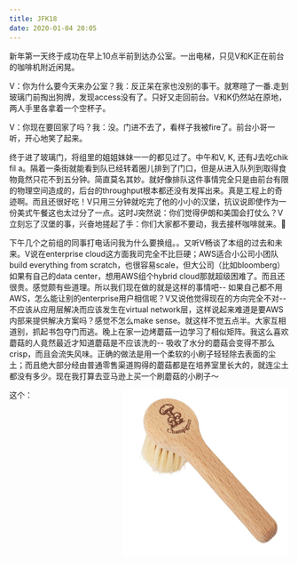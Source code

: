 ```yaml
---
title: JFK18
date: 2020-01-04 20:05
---
```


新年第一天终于成功在早上10点半前到达办公室。一出电梯，只见V和K正在前台的咖啡机附近闲晃。

V：你为什么要今天来办公室？我：反正呆在家也没别的事干。就寒暄了一番.走到玻璃门前掏出狗牌，发现access没有了。只好又走回前台。V和K仍然站在原地，两人手里各拿着一个空杯子。

V：你现在要回家了吗？我：没。门进不去了，看样子我被fire了。前台小哥一听，开心地笑了起来。

终于进了玻璃门，将组里的姐姐妹妹一一的都见过了。中午和V, K, 还有J去吃chik fil a。隔着一条街就能看到队已经转着圈儿排到了门口，但是从进入队列到取得食物竟然只花不到五分钟。简直莫名其妙。就好像排队这件事情完全只是由前台有限的物理空间造成的，后台的throughput根本都还没有发挥出来。真是工程上的奇迹啊。而且还很好吃！V只用三分钟就吃完了他的小小的汉堡，抗议说即使作为一份美式午餐这也太过分了一点。这时J突然说：你们觉得伊朗和美国会打仗么？V立刻忘了汉堡的事，兴奋地搓起了手：你们大家都不要动，我去接杯咖啡就来。👾

下午几个之前组的同事打电话问我为什么要换组。。又听V畅谈了本组的过去和未来。V说在enterprise cloud这方面我司完全不比巨硬；AWS适合小公司小团队build everything from scratch，也很容易scale，但大公司（比如bloomberg）如果有自己的data center，想用AWS组个hybrid cloud那就超级困难了。而且还很贵。感觉颇有些道理。所以我们现在做的就是这样的事情吧-- 如果自己都不用AWS，怎么能让别的enterprise用户相信呢？V又说他觉得现在的方向完全不对-- 不应该从应用层解决而应该发生在virtual network层，这样说起来难道是要AWS内部来提供解决方案吗？感觉不怎么make sense。就这样不觉五点半。大家互相道别，抓起书包夺门而逃。晚上在家一边烤蘑菇一边学习了相似矩阵。我这么喜欢蘑菇的人竟然最近才知道蘑菇是不应该洗的-- 吸收了水分的蘑菇会变得不那么crisp，而且会流失风味。正确的做法是用一个柔软的小刷子轻轻除去表面的尘土；而且绝大部分经由普通零售渠道购得的蘑菇都是在培养室里长大的，就连尘土都没有多少。现在我打算去亚马逊上买一个刷蘑菇的小刷子～

这个：
<img style="float: right;" src="/assets/static/mushroom_brush.png" width="300" height="300">


